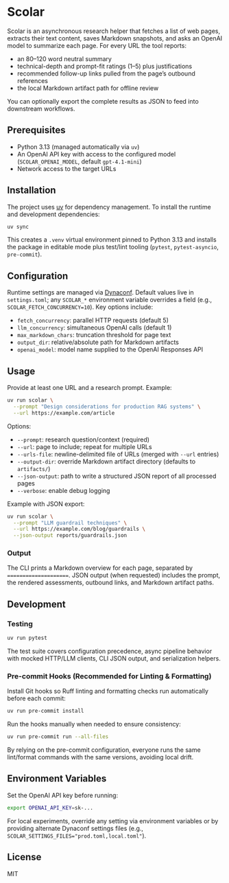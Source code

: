 # Scolar

Scolar is an asynchronous research helper that fetches a list of web pages, extracts their text content, saves Markdown snapshots, and asks an OpenAI model to summarize each page. For every URL the tool reports:

- an 80–120 word neutral summary
- technical-depth and prompt-fit ratings (1–5) plus justifications
- recommended follow-up links pulled from the page’s outbound references
- the local Markdown artifact path for offline review

You can optionally export the complete results as JSON to feed into downstream workflows.

## Prerequisites

- Python 3.13 (managed automatically via `uv`)
- An OpenAI API key with access to the configured model (`SCOLAR_OPENAI_MODEL`, default `gpt-4.1-mini`)
- Network access to the target URLs

## Installation

The project uses [uv](https://github.com/astral-sh/uv) for dependency management. To install the runtime and development dependencies:

```bash
uv sync
```

This creates a `.venv` virtual environment pinned to Python 3.13 and installs the package in editable mode plus test/lint tooling (`pytest`, `pytest-asyncio`, `pre-commit`).

## Configuration

Runtime settings are managed via [Dynaconf](https://www.dynaconf.com/). Default values live in `settings.toml`; any `SCOLAR_*` environment variable overrides a field (e.g., `SCOLAR_FETCH_CONCURRENCY=10`). Key options include:

- `fetch_concurrency`: parallel HTTP requests (default 5)
- `llm_concurrency`: simultaneous OpenAI calls (default 1)
- `max_markdown_chars`: truncation threshold for page text
- `output_dir`: relative/absolute path for Markdown artifacts
- `openai_model`: model name supplied to the OpenAI Responses API

## Usage

Provide at least one URL and a research prompt. Example:

```bash
uv run scolar \
  --prompt "Design considerations for production RAG systems" \
  --url https://example.com/article
```

Options:

- `--prompt`: research question/context (required)
- `--url`: page to include; repeat for multiple URLs
- `--urls-file`: newline-delimited file of URLs (merged with `--url` entries)
- `--output-dir`: override Markdown artifact directory (defaults to `artifacts/`)
- `--json-output`: path to write a structured JSON report of all processed pages
- `--verbose`: enable debug logging

Example with JSON export:

```bash
uv run scolar \
  --prompt "LLM guardrail techniques" \
  --url https://example.com/blog/guardrails \
  --json-output reports/guardrails.json
```

### Output

The CLI prints a Markdown overview for each page, separated by `====================`. JSON output (when requested) includes the prompt, the rendered assessments, outbound links, and Markdown artifact paths.

## Development

### Testing

```bash
uv run pytest
```

The test suite covers configuration precedence, async pipeline behavior with mocked HTTP/LLM clients, CLI JSON output, and serialization helpers.

### Pre-commit Hooks (Recommended for Linting & Formatting)

Install Git hooks so Ruff linting and formatting checks run automatically before each commit:

```bash
uv run pre-commit install
```

Run the hooks manually when needed to ensure consistency:

```bash
uv run pre-commit run --all-files
```

By relying on the pre-commit configuration, everyone runs the same lint/format commands with the same versions, avoiding local drift.

## Environment Variables

Set the OpenAI API key before running:

```bash
export OPENAI_API_KEY=sk-...
```

For local experiments, override any setting via environment variables or by providing alternate Dynaconf settings files (e.g., `SCOLAR_SETTINGS_FILES="prod.toml,local.toml"`).

## License

MIT
